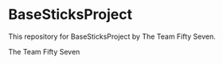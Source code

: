 # BaseSticksProject
This repository for BaseSticksProject by The Team Fifty Seven.


The Team Fifty Seven
